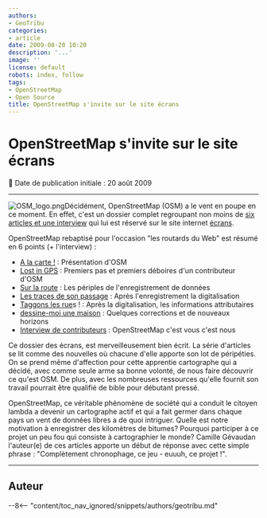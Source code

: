 ```yaml
---
authors:
- GeoTribu
categories:
- article
date: 2009-08-20 10:20
description: '...'
image: ''
license: default
robots: index, follow
tags:
- OpenStreetMap
- Open Source
title: OpenStreetMap s'invite sur le site écrans
---
```


# OpenStreetMap s'invite sur le site écrans


:calendar: Date de publication initiale : 20 août 2009


----

![OSM_logo.png](http://geotribu.net/sites/default/files/Tuto/img/Blog/OSM/OSM_logo.png)Décidément, OpenStreetMap (OSM) a le vent en poupe en ce moment. En effet, c'est un dossier complet regroupant non moins de [six articles et une interview](http://www.ecrans.fr/+-les-routards-du-web-+.html) qui lui est réservé sur le site internet [écrans](http://www.ecrans.fr/).


OpenStreetMap rebaptisé pour l'occasion "les routards du Web" est résumé en 6 points (+ l'interview) :


* [A la carte !](http://www.ecrans.fr/OpenStreetMap-les-routards-du-web,7695.html) : Présentation d'OSM
* [Lost in GPS](http://www.ecrans.fr/Les-routards-du-web-2-Lost-in-GPS,7720.html) : Premiers pas et premiers déboires d'un contributeur d'OSM
* [Sur la route](http://www.ecrans.fr/Les-routards-du-web-3-Sur-la-route,7749.html) : Les périples de l'enregistrement de données
* [Les traces de son passage](http://www.ecrans.fr/Les-routards-du-web-4-Les-traces,7801.html) : Après l'enregistrement la digitalisation
* [Taggons les rue](http://www.ecrans.fr/Les-routards-du-web-5-oneway-yes,7823.html)s ! : Après la digitalisation, les informations attributaires
* [dessine-moi une maison](http://www.ecrans.fr/Les-routards-du-web-6-dessine-moi,7877.html) : Quelques corrections et de nouveaux horizons
* [Interview de contributeurs](http://www.ecrans.fr/Les-routards-du-web-Nous,7891.html) : OpenStreetMap c'est vous c'est nous


Ce dossier des écrans, est merveilleusement bien écrit. La série d'articles se lit comme des nouvelles où chacune d'elle apporte son lot de péripéties. On se prend même d'affection pour cette apprentie cartographe qui a décidé, avec comme seule arme sa bonne volonté, de nous faire découvrir ce qu'est OSM. De plus, avec les nombreuses ressources qu'elle fournit son travail pourrait être qualifié de bible pour débutant pressé.


OpenStreetMap, ce véritable phénomène de société qui a conduit le citoyen lambda a devenir un cartographe actif et qui a fait germer dans chaque pays un vent de données libres a de quoi intriguer. Quelle est notre motivation à enregistrer des kilomètres de bitumes? Pourquoi participer à ce projet un peu fou qui consiste à cartographier le monde? Camille Gévaudan l'auteur(e) de ces articles apporte un début de réponse avec cette simple phrase : "Complètement chronophage, ce jeu - euuuh, ce projet !".




----

## Auteur

--8<-- "content/toc_nav_ignored/snippets/authors/geotribu.md"
